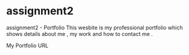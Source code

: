 # assignment2
assignment2 - Portfolio
This wesbite is my professional portfolio which shows details about me , my work and how to contact me .

My Portfolio URL 

